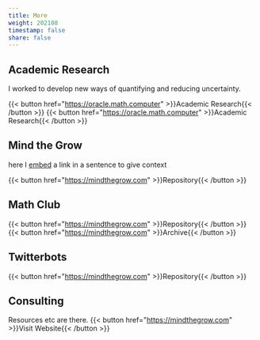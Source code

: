 ```yaml
---
title: More
weight: 202108
timestamp: false
share: false
---
```


## Academic Research
I worked to develop new ways of quantifying and reducing uncertainty.

{{< button href="https://oracle.math.computer" >}}Academic Research{{< /button >}}
{{< button href="https://oracle.math.computer" >}}Academic Research{{< /button >}}

## Mind the Grow
here I [embed][site] a link in a sentence to give context

{{< button href="https://mindthegrow.com" >}}Repository{{< /button >}}
<br>


## Math Club
{{< button href="https://mindthegrow.com" >}}Repository{{< /button >}}
{{< button href="https://mindthegrow.com" >}}Archive{{< /button >}}


## Twitterbots
{{< button href="https://mindthegrow.com" >}}Repository{{< /button >}}
<br>

## Consulting
Resources etc are there.
{{< button href="https://mindthegrow.com" >}}Visit Website{{< /button >}}

[site-2]: https://oracle.math.computer
[site]: https://oracle.math.computer

